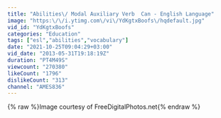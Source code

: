 ```yaml
---
title: "Abilities\/ Modal Auxiliary Verb  Can - English Language"
image: "https:\/\/i.ytimg.com\/vi\/YdKgtxBoofs\/hqdefault.jpg"
vid_id: "YdKgtxBoofs"
categories: "Education"
tags: ["esl","abilities","vocabulary"]
date: "2021-10-25T09:04:29+03:00"
vid_date: "2013-05-31T19:18:19Z"
duration: "PT4M49S"
viewcount: "270380"
likeCount: "1796"
dislikeCount: "313"
channel: "AMES836"
---
```

{% raw %}Image courtesy of FreeDigitalPhotos.net{% endraw %}
